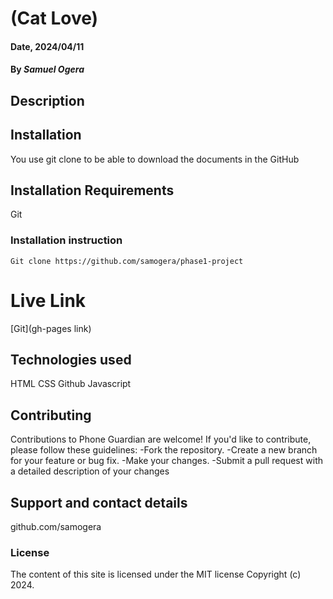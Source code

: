 # (Cat Love)

#### Date, 2024/04/11

#### By *Samuel Ogera*

## Description

## Installation
You use git clone to be able to download the documents in the GitHub

## Installation Requirements
Git

### Installation instruction
```
Git clone https://github.com/samogera/phase1-project

```

# Live Link
[Git](gh-pages link)

## Technologies used
HTML
CSS
Github
Javascript

## Contributing
Contributions to Phone Guardian are welcome! If you'd like to contribute, please follow these guidelines:
    -Fork the repository.
    -Create a new branch for your feature or bug fix.
    -Make your changes.
    -Submit a pull request with a detailed description of your changes    

## Support and contact details
github.com/samogera

### License
The content of this site is licensed under the MIT license
Copyright (c) 2024.


